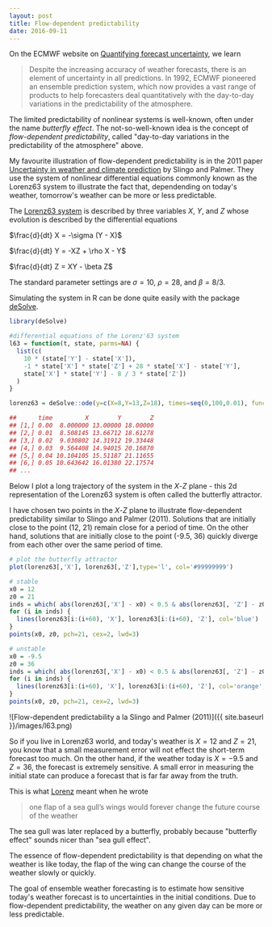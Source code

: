 ```yaml
---
layout: post
title: Flow-dependent predictability
date: 2016-09-11
---
```


On the ECMWF website on [Quantifying forecast uncertainty](http://www.ecmwf.int/en/research/modelling-and-prediction/quantifying-forecast-uncertainty), we learn

> Despite the increasing accuracy of weather forecasts, there is an element of
> uncertainty in all predictions. In 1992, ECMWF pioneered an ensemble
> prediction system, which now provides a vast range of products to help
> forecasters deal quantitatively with the day-to-day variations in the
> predictability of the atmosphere.

The limited predictability of nonlinear systems is well-known, often under the name *butterfly effect*.
The not-so-well-known idea is the concept of *flow-dependent predictability*, called "day-to-day variations in the predictability of the atmosphere" above.



My favourite illustration of flow-dependent predictability is in the 2011 paper [Uncertainty in weather and climate prediction](http://rsta.royalsocietypublishing.org/content/369/1956/4751.short) by Slingo and Palmer.
They use the system of nonlinear differential equations commonly known as the Lorenz63 system to illustrate the fact that, dependending on today's weather, tomorrow's weather can be more or less predictable.

The [Lorenz63 system](http://journals.ametsoc.org/doi/abs/10.1175/1520-0469%281963%29020%3C0130%3ADNF%3E2.0.CO%3B2) is described by three variables $X$, $Y$, and $Z$ whose evolution is described by the differential equations

$\frac{d}{dt} X = -\sigma (Y - X)$

$\frac{d}{dt} Y = -XZ + \rho X - Y$

$\frac{d}{dt} Z = XY - \beta Z$

The standard parameter settings are $\sigma = 10$, $\rho = 28$, and $\beta = 8/3$.

Simulating the system in R can be done quite easily with the package [deSolve](https://cran.r-project.org/web/packages/deSolve/index.html).

```r
library(deSolve)

#differential equations of the Lorenz'63 system
l63 = function(t, state, parms=NA) {
  list(c(
    10 * (state['Y'] - state['X']),  
    -1 * state['X'] * state['Z'] + 28 * state['X'] - state['Y'], 
    state['X'] * state['Y'] - 8 / 3 * state['Z'])
  )
}

lorenz63 = deSolve::ode(y=c(X=8,Y=13,Z=18), times=seq(0,100,0.01), func=l63)

##      time         X        Y        Z
## [1,] 0.00  8.000000 13.00000 18.00000
## [2,] 0.01  8.508145 13.66712 18.61278
## [3,] 0.02  9.030802 14.31912 19.33448
## [4,] 0.03  9.564408 14.94015 20.16870
## [5,] 0.04 10.104105 15.51187 21.11655
## [6,] 0.05 10.643642 16.01380 22.17574
## ...
```


Below I plot a long trajectory of the system in the $X$-$Z$ plane - this 2d representation of the Lorenz63 system is often called the butterfly attractor.

I have chosen two points in the $X$-$Z$ plane to illustrate flow-dependent predictability similar to Slingo and Palmer (2011).
Solutions that are initially close to the point (12, 21) remain close for a period of time.
On the other hand, solutions that are initially close to the point (-9.5, 36) quickly diverge from each other over the same period of time.


```r
# plot the butterfly attractor
plot(lorenz63[,'X'], lorenz63[,'Z'],type='l', col='#99999999')

# stable 
x0 = 12
z0 = 21
inds = which( abs(lorenz63[,'X'] - x0) < 0.5 & abs(lorenz63[, 'Z'] - z0) < 0.5 )
for (i in inds) {
  lines(lorenz63[i:(i+60), 'X'], lorenz63[i:(i+60), 'Z'], col='blue')
}
points(x0, z0, pch=21, cex=2, lwd=3)

# unstable 
x0 = -9.5
z0 = 36
inds = which( abs(lorenz63[,'X'] - x0) < 0.5 & abs(lorenz63[, 'Z'] - z0) < 0.5 )
for (i in inds) {
  lines(lorenz63[i:(i+60), 'X'], lorenz63[i:(i+60), 'Z'], col='orange', lwd=2)
}
points(x0, z0, pch=21, cex=2, lwd=3)
```

![Flow-dependent predictability a la Slingo and Palmer (2011)]({{ site.baseurl }}/images/l63.png)


So if you live in Lorenz63 world, and today's weather is $X=12$ and $Z=21$, you know that a small measurement error will not effect the short-term forecast too much.
On the other hand, if the weather today is $X=-9.5$ and $Z=36$, the forecast is extremely sensitive.
A small error in measuring the initial state can produce a forecast that is far far away from the truth.


This is what [Lorenz](http://onlinelibrary.wiley.com/doi/10.1111/j.2153-3490.1969.tb00444.x/abstract) meant when he wrote 

> one flap of a sea gull’s wings would forever change the future course of the weather

The sea gull was later replaced by a butterfly, probably because "butterfly effect" sounds nicer than "sea gull effect".

The essence of flow-dependent predictability is that depending on what the weather is like today, the flap of the wing can change the course of the weather slowly or quickly. 

The goal of ensemble weather forecasting is to estimate how sensitive today's weather forecast is to uncertainties in the initial conditions.
Due to flow-dependent predictability, the weather on any given day can be more or less predictable.

